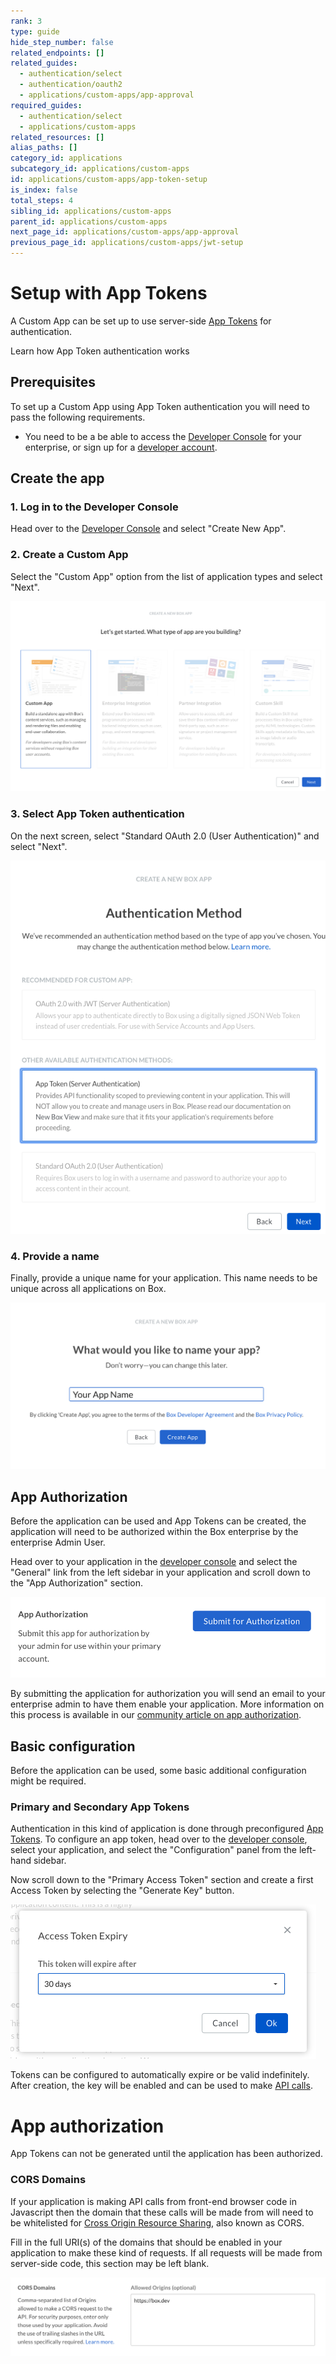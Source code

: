 ```yaml
---
rank: 3
type: guide
hide_step_number: false
related_endpoints: []
related_guides:
  - authentication/select
  - authentication/oauth2
  - applications/custom-apps/app-approval
required_guides:
  - authentication/select
  - applications/custom-apps
related_resources: []
alias_paths: []
category_id: applications
subcategory_id: applications/custom-apps
id: applications/custom-apps/app-token-setup
is_index: false
total_steps: 4
sibling_id: applications/custom-apps
parent_id: applications/custom-apps
next_page_id: applications/custom-apps/app-approval
previous_page_id: applications/custom-apps/jwt-setup
---
```


# Setup with App Tokens

A Custom App can be set up to use server-side
[App Tokens][app-token] for authentication.

<CTA to='g://authentication/app-token'>
Learn how App Token authentication works

</CTA>

## Prerequisites

To set up a Custom App using App Token authentication you will need to pass the
following requirements.

* You need to be a be able to access the [Developer Console][devconsole] for
  your enterprise, or sign up for a [developer account][devaccount].

## Create the app

### 1. Log in to the Developer Console

Head over to the [Developer Console][devconsole] and select "Create New App".

### 2. Create a Custom App

Select the "Custom App" option from the list of application types and select
"Next".

<ImageFrame border>

![Application selection screen](../images/app-types.png)

</ImageFrame>

### 3. Select App Token authentication

On the next screen, select "Standard OAuth 2.0 (User Authentication)" and select
"Next".

<ImageFrame border width="400" center>

![Auth selection screen](../images/auth-types-app-tokens.png)

</ImageFrame>

### 4. Provide a name

Finally, provide a unique name for your application. This name needs to be
unique across all applications on Box.

<ImageFrame border width="600" center>

![App name form](../images/app-name.png)

</ImageFrame>

## App Authorization

Before the application can be used and App Tokens can be created, the
application will need to be authorized within the Box enterprise by the
enterprise Admin User.

Head over to your application in the [developer console][devconsole] and
select the "General" link from the left sidebar in your application
and scroll down to the "App Authorization" section.

<ImageFrame border width="400" center>

![Add and Manage keys](../images/app-authorization.png)

</ImageFrame>

By submitting the application for authorization you  will send an email to your
enterprise admin to have them enable your application. More information on this
process is available in our [community article on app authorization][app-auth].

## Basic configuration

Before the application can be used, some basic additional configuration might be
required.

### Primary and Secondary App Tokens

Authentication in this kind of application is done through preconfigured [App
Tokens][app-token]. To configure an app token, head over to the [developer
console][devconsole], select your application, and select the "Configuration"
panel from the left-hand sidebar.

Now scroll down to the "Primary Access Token" section and create a first Access
Token by selecting the "Generate Key" button.

<ImageFrame border width="600" center>

![Create an app token](../images/app-generate-key.png)

</ImageFrame>

Tokens can be configured to automatically expire or be valid indefinitely.
After creation, the key will be enabled and can be used to make [API
calls][api-calls].

<Message warning>

# App authorization

App Tokens can not be generated until the application has been authorized.

</Message>

### CORS Domains

If your application is making API calls from front-end browser code in
Javascript then the domain that these calls will be made from will need to be
whitelisted for [Cross Origin Resource Sharing][cors], also known as CORS.

Fill in the full URI(s) of the domains that should be enabled in your
application to make these kind of requests. If all requests will be made from
server-side code, this section may be left blank.

<ImageFrame border>

![App name form](../images/app-cors.png)

</ImageFrame>

[devconsole]: https://app.box.com/developers/console
[devaccount]: https://account.box.com/signup/n/developer
[devtoken]: g://authentication/access-tokens/developer-tokens
[scopes]: g://api-calls/permissions-and-errors/scopes
[cors]: https://en.wikipedia.org/wiki/Cross-origin_resource_sharing
[app-token]: g://authentication/app-token
[api-calls]: g://api-calls
[app-auth]: https://community.box.com/t5/Managing-Developer-Sandboxes/Authorizing-Apps-in-the-Box-App-Approval-Process/ta-p/77293
